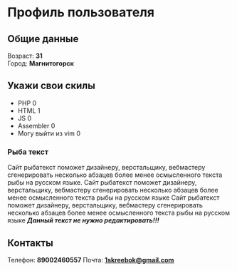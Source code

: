 # Профиль пользователя

## Общие данные

Возраст: **31**      
Город: **Магнитогорск**       

## Укажи свои скилы

- PHP                   0
- HTML                  1
- JS                    0
- Assembler             0
- Могу выйти из vim     0

### Рыба текст
Сайт рыбатекст поможет дизайнеру, верстальщику, вебмастеру сгенерировать несколько абзацев более менее осмысленного текста рыбы на русском языке.
Сайт рыбатекст поможет дизайнеру, верстальщику, вебмастеру сгенерировать несколько абзацев более менее осмысленного текста рыбы на русском языке
Сайт рыбатекст поможет дизайнеру, верстальщику, вебмастеру сгенерировать несколько абзацев более менее осмысленного текста рыбы на русском языке
***Данный текст не нужно редактировать!!!***

## Контакты

Телефон: **89002460557**
Почта: **1skreebok@gmail.com**



